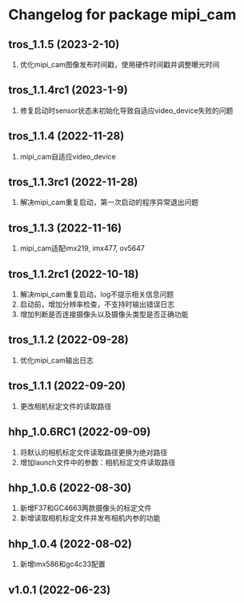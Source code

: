 # Changelog for package mipi_cam

tros_1.1.5 (2023-2-10)
------------------
1. 优化mipi_cam图像发布时间戳，使用硬件时间戳并调整曝光时间

tros_1.1.4rc1 (2023-1-9)
------------------
1. 修复启动时sensor状态未初始化导致自适应video_device失败的问题

tros_1.1.4 (2022-11-28)
------------------
1. mipi_cam自适应video_device

tros_1.1.3rc1 (2022-11-28)
------------------
1. 解决mipi_cam重复启动，第一次启动的程序异常退出问题

tros_1.1.3 (2022-11-16)
------------------
1. mipi_cam适配imx219, imx477, ov5647

tros_1.1.2rc1 (2022-10-18)
------------------
1. 解决mipi_cam重复启动，log不提示相关信息问题
2. 启动前，增加分辨率检查，不支持时输出错误日志
3. 增加判断是否连接摄像头以及摄像头类型是否正确功能

tros_1.1.2 (2022-09-28)
------------------
1. 优化mipi_cam输出日志

tros_1.1.1 (2022-09-20)
------------------
1. 更改相机标定文件的读取路径

hhp_1.0.6RC1 (2022-09-09)
------------------
1. 将默认的相机标定文件读取路径更换为绝对路径
2. 增加launch文件中的参数：相机标定文件读取路径

hhp_1.0.6 (2022-08-30)
------------------
1. 新增F37和GC4663两款摄像头的标定文件
2. 新增读取相机标定文件并发布相机内参的功能

hhp_1.0.4 (2022-08-02)
------------------
1. 新增imx586和gc4c33配置

v1.0.1 (2022-06-23)
------------------
